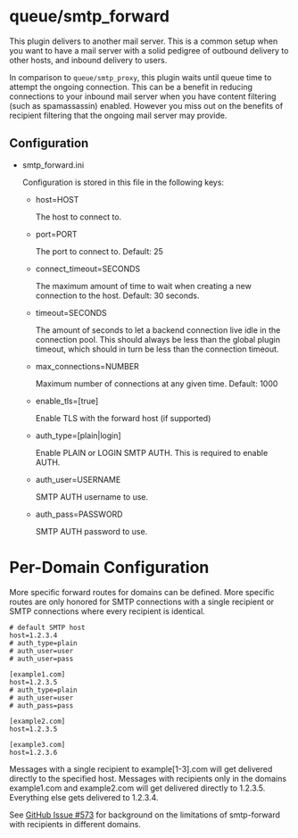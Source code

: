 queue/smtp\_forward
==================

This plugin delivers to another mail server. This is a common setup when you
want to have a mail server with a solid pedigree of outbound delivery to
other hosts, and inbound delivery to users.

In comparison to `queue/smtp_proxy`, this plugin waits until queue time to
attempt the ongoing connection. This can be a benefit in reducing connections
to your inbound mail server when you have content filtering (such as
spamassassin) enabled. However you miss out on the benefits of recipient
filtering that the ongoing mail server may provide.

Configuration
-------------

* smtp\_forward.ini

  Configuration is stored in this file in the following keys:

  * host=HOST

    The host to connect to.

  * port=PORT

    The port to connect to. Default: 25

  * connect\_timeout=SECONDS

    The maximum amount of time to wait when creating a new connection
    to the host.  Default: 30 seconds.

  * timeout=SECONDS

    The amount of seconds to let a backend connection live idle in the
    connection pool.  This should always be less than the global plugin
    timeout, which should in turn be less than the connection timeout.

  * max\_connections=NUMBER

    Maximum number of connections at any given time. Default: 1000

  * enable\_tls=[true]

    Enable TLS with the forward host (if supported)

  * auth\_type=[plain|login]

    Enable PLAIN or LOGIN SMTP AUTH.  This is required to enable AUTH.

  * auth\_user=USERNAME

    SMTP AUTH username to use.

  * auth\_pass=PASSWORD

    SMTP AUTH password to use.

# Per-Domain Configuration

More specific forward routes for domains can be defined. More specific routes
are only honored for SMTP connections with a single recipient or SMTP
connections where every recipient is identical.

    # default SMTP host
    host=1.2.3.4
    # auth_type=plain
    # auth_user=user
    # auth_user=pass

    [example1.com]
    host=1.2.3.5
    # auth_type=plain
    # auth_user=user
    # auth_pass=pass

    [example2.com]
    host=1.2.3.5

    [example3.com]
    host=1.2.3.6

Messages with a single recipient to example[1-3].com will get delivered
directly to the specified host. Messages with recipients only in the domains
example1.com and example2.com will get delivered directly to 1.2.3.5.
Everything else gets delivered to 1.2.3.4.

See [GitHub Issue #573](https://github.com/haraka/Haraka/issues/573) for
background on the limitations of smtp-forward with recipients in different
domains.

